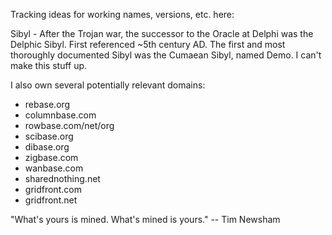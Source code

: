 Tracking ideas for working names, versions, etc. here:

Sibyl - After the Trojan war, the successor to the Oracle at Delphi was the Delphic Sibyl. First referenced ~5th century AD.  The first and most thoroughly documented Sibyl was the Cumaean Sibyl, named Demo. I can't make this stuff up.

I also own several potentially relevant domains:

* rebase.org
* columnbase.com
* rowbase.com/net/org
* scibase.org
* dibase.org
* zigbase.com
* wanbase.com
* sharednothing.net
* gridfront.com
* gridfront.net

"What's yours is mined. What's mined is yours." -- Tim Newsham
